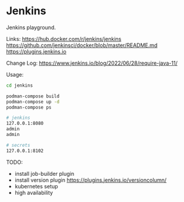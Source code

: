 Jenkins
=======
Jenkins playground.

Links:
https://hub.docker.com/r/jenkins/jenkins
https://github.com/jenkinsci/docker/blob/master/README.md
https://plugins.jenkins.io

Change Log:
https://www.jenkins.io/blog/2022/06/28/require-java-11/

Usage:
```bash
cd jenkins

podman-compose build
podman-compose up -d
podman-compose ps

# jenkins
127.0.0.1:8080
admin
admin

# secrets
127.0.0.1:8102
```

TODO:
- install job-builder plugin
- install version plugin https://plugins.jenkins.io/versioncolumn/
- kubernetes setup
- high availability
